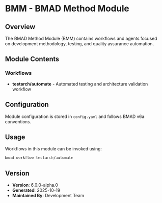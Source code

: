 # BMM - BMAD Method Module

## Overview

The BMAD Method Module (BMM) contains workflows and agents focused on development methodology, testing, and quality assurance automation.

## Module Contents

### Workflows

- **testarch/automate** - Automated testing and architecture validation workflow

## Configuration

Module configuration is stored in `config.yaml` and follows BMAD v6a conventions.

## Usage

Workflows in this module can be invoked using:

```bash
bmad workflow testarch/automate
```

## Version

- **Version**: 6.0.0-alpha.0
- **Generated**: 2025-10-19
- **Maintained By**: Development Team
